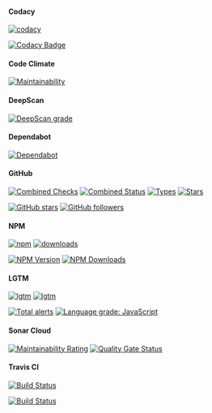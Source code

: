 #### Codacy

[![codacy](https://badgen.net/codacy/grade/eae5f883a3cf46178ffc8c949ed8278c)](https://github.com/await-of/of)

[![Codacy Badge](https://api.codacy.com/project/badge/Grade/eae5f883a3cf46178ffc8c949ed8278c)](https://www.codacy.com/manual/await-of/of?utm_source=github.com&amp;utm_medium=referral&amp;utm_content=await-of/of&amp;utm_campaign=Badge_Grade)

#### Code Climate

[![Maintainability](https://api.codeclimate.com/v1/badges/452e3e4bee15238ea29c/maintainability)](https://codeclimate.com/github/await-of/of/maintainability)

#### DeepScan

[![DeepScan grade](https://deepscan.io/api/teams/8453/projects/10648/branches/149673/badge/grade.svg)](https://deepscan.io/dashboard#view=project&tid=8453&pid=10648&bid=149673)

#### Dependabot

[![Dependabot](https://badgen.net/dependabot/await-of/of?&icon=dependabot)](https://github.com/await-of/of)

#### GitHub

[![Combined Checks](https://badgen.net/github/checks/await-of/of?&icon=github)](https://github.com/await-of/of)
[![Combined Status](https://badgen.net/github/status/await-of/of?&icon=github)](https://github.com/await-of/of)
[![Types](https://badgen.net/npm/types/@await-of/of?&icon=typescript)](https://github.com/@await-of/of)
[![Stars](https://badgen.net/github/stars/await-of/of?&icon=github&label=stars&color=ffcc33&v=1.4.0)](https://github.com/await-of/of)

[![GitHub stars](https://img.shields.io/github/stars/await-of/of.svg?style=social&label=Star)](https://github.com/await-of/of)
[![GitHub followers](https://img.shields.io/github/followers/r37r0m0d3l.svg?style=social&label=Follow)](https://github.com/r37r0m0d3l)

#### NPM

[![npm](https://badgen.net/npm/v/@await-of/of?&icon=npm)](https://www.npmjs.com/package/@await-of/of)
[![downloads](https://badgen.net/npm/dt/@await-of/of?&icon=terminal)](https://www.npmjs.com/package/@await-of/of)

[![NPM Version](https://img.shields.io/npm/v/@await-of/of.svg?style=flat)](https://www.npmjs.com/package/@await-of/of)
[![NPM Downloads](https://img.shields.io/npm/dt/@await-of/of.svg?style=flat)](https://www.npmjs.com/package/@await-of/of)

#### LGTM

[![lgtm](https://badgen.net/lgtm/langs/g/await-of/of?&icon=lgtm)](https://github.com/await-of/of)
[![lgtm](https://badgen.net/lgtm/grade/g/await-of/of?&icon=lgtm)](https://github.com/await-of/of)

[![Total alerts](https://img.shields.io/lgtm/alerts/g/await-of/of.svg?logo=lgtm&logoWidth=18)](https://lgtm.com/projects/g/await-of/of/alerts/)
[![Language grade: JavaScript](https://img.shields.io/lgtm/grade/javascript/g/await-of/of.svg?logo=lgtm&logoWidth=18)](https://lgtm.com/projects/g/await-of/of/context:javascript)

#### Sonar Cloud

[![Maintainability Rating](https://sonarcloud.io/api/project_badges/measure?project=await-of_of&metric=sqale_rating)](https://sonarcloud.io/dashboard?id=await-of_of)
[![Quality Gate Status](https://sonarcloud.io/api/project_badges/measure?project=await-of_of&metric=alert_status)](https://sonarcloud.io/dashboard?id=await-of_of)

#### Travis CI

[![Build Status](https://badgen.net/travis/await-of/of?&icon=travis)](https://travis-ci.org/await-of/of)

[![Build Status](https://travis-ci.org/await-of/of.svg?branch=master)](https://travis-ci.org/await-of/of)
